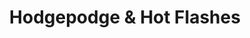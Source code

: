 ---
title: "Hodgepodge & Hot Flashes"
url: /fort-myers/hodgepodge-and-hot-flashes/
shop: charity
---